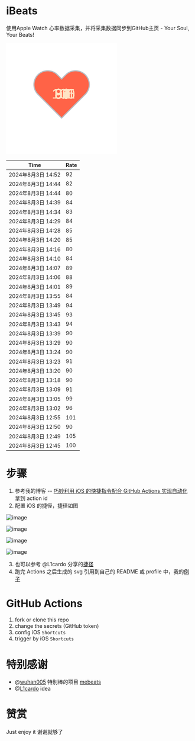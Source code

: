 # iBeats
使用Apple Watch 心率数据采集，并将采集数据同步到GitHub主页 - Your Soul, Your Beats!

![](./files/heart.svg)

<!--START_SECTION:my_heart_rate-->
| Time | Rate | 
 | ---- | ---- | 
| 2024年8月3日 14:52 | 92 |
| 2024年8月3日 14:44 | 82 |
| 2024年8月3日 14:44 | 80 |
| 2024年8月3日 14:39 | 84 |
| 2024年8月3日 14:34 | 83 |
| 2024年8月3日 14:29 | 84 |
| 2024年8月3日 14:28 | 85 |
| 2024年8月3日 14:20 | 85 |
| 2024年8月3日 14:16 | 80 |
| 2024年8月3日 14:10 | 84 |
| 2024年8月3日 14:07 | 89 |
| 2024年8月3日 14:06 | 88 |
| 2024年8月3日 14:01 | 89 |
| 2024年8月3日 13:55 | 84 |
| 2024年8月3日 13:49 | 94 |
| 2024年8月3日 13:45 | 93 |
| 2024年8月3日 13:43 | 94 |
| 2024年8月3日 13:39 | 90 |
| 2024年8月3日 13:29 | 90 |
| 2024年8月3日 13:24 | 90 |
| 2024年8月3日 13:23 | 91 |
| 2024年8月3日 13:20 | 90 |
| 2024年8月3日 13:18 | 90 |
| 2024年8月3日 13:09 | 91 |
| 2024年8月3日 13:05 | 99 |
| 2024年8月3日 13:02 | 96 |
| 2024年8月3日 12:55 | 101 |
| 2024年8月3日 12:50 | 90 |
| 2024年8月3日 12:49 | 105 |
| 2024年8月3日 12:45 | 100 |

<!--END_SECTION:my_heart_rate-->

# 步骤
1. 参考我的博客 -- [巧妙利用 iOS 的快捷指令配合 GitHub Actions 实现自动化](https://github.com/yihong0618/gitblog/issues/198) 拿到 action id
2. 配置 iOS 的捷径，捷径如图

![image](https://user-images.githubusercontent.com/15976103/122154218-0db0b480-ce97-11eb-93bb-5aec07c558dc.png)

![image](https://user-images.githubusercontent.com/15976103/122154236-186b4980-ce97-11eb-8e4b-70551a0391ae.png)

![image](https://user-images.githubusercontent.com/15976103/122154268-2d47dd00-ce97-11eb-902e-3acf292265a9.png)

![image](https://user-images.githubusercontent.com/15976103/122174055-fa144680-ceb4-11eb-9be2-3eb83cd516f7.png)

3. 也可以参考 @L1cardo 分享的[捷径](https://www.icloud.com/shortcuts/6ab6047b459c41ad822ad6b94b1c03d4)
4. 跑完 Actions 之后生成的 svg 引用到自己的 README 或 profile 中，我的[例子](https://github.com/yihong0618) 

# GitHub Actions

1. fork or clone this repo
2. change the secrets (GitHub token)
3. config iOS `Shortcuts` 
4. trigger by iOS `Shortcuts`

# 特别感谢
- @[wuhan005](https://github.com/wuhan005) 特别棒的项目 [mebeats](https://github.com/wuhan005/mebeats)
- @[L1cardo](https://github.com/L1cardo) idea

# 赞赏
Just enjoy it
谢谢就够了
